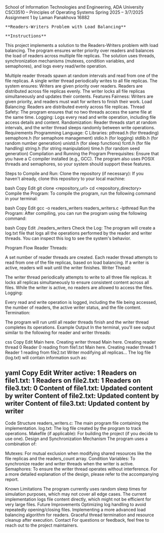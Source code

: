 School of Information Technologies and Engineering, ADA University
CSCI3510 – Principles of Operating Systems 
Spring 2025 – 3/7/2025
Assignment 1 by Laman Panakhova 16882

<pre>
**Readers-Writers Problem with Load Balancing**
</pre>

<pre>
**Instructions**
</pre>


This project implements a solution to the Readers-Writers problem with load balancing. 
The program ensures writer priority over readers and balances the load of readers across multiple file replicas. 
The solution uses threads, synchronization mechanisms (mutexes, condition variables, and semaphores), and logs every read/write operation.


Multiple reader threads spawn at random intervals and read from one of the file replicas.
A single writer thread periodically writes to all file replicas.
The system ensures:
Writers are given priority over readers.
Readers are distributed across file replicas evenly.
The writer locks all file replicas simultaneously and updates their contents.
Features
Fairness: Writers are given priority, and readers must wait for writers to finish their work.
Load Balancing: Readers are distributed evenly across file replicas.
Thread Safety: The program ensures that no two threads access the same file at the same time.
Logging: Logs every read and write operation, including file access details and content.
Randomization: Reader threads start at random intervals, and the writer thread sleeps randomly between write operations.
Requirements
Programming Language: C
Libraries:
pthread.h (for threading)
semaphore.h (for semaphore management)
stdio.h (for logging)
stdlib.h (for random number generation)
unistd.h (for sleep functions)
fcntl.h (for file handling)
string.h (for string manipulation)
time.h (for random seed generation)
Compilation and Running the Program
Prerequisites:
Ensure that you have a C compiler installed (e.g., GCC). The program also uses POSIX threads and semaphores, so your system should support these features.

Steps to Compile and Run:
Clone the repository (if necessary): If you haven't already, clone this repository to your local machine:

bash
Copy
Edit
git clone <repository_url>
cd <repository_directory>
Compile the Program: To compile the program, run the following command in your terminal:

bash
Copy
Edit
gcc -o readers_writers readers_writers.c -lpthread
Run the Program: After compiling, you can run the program using the following command:

bash
Copy
Edit
./readers_writers
Check the Log: The program will create a log.txt file that logs all the operations performed by the reader and writer threads. You can inspect this log to see the system's behavior.

Program Flow
Reader Threads:

A set number of reader threads are created.
Each reader thread attempts to read from one of the file replicas, based on load balancing.
If a writer is active, readers will wait until the writer finishes.
Writer Thread:

The writer thread periodically attempts to write to all three file replicas.
It locks all replicas simultaneously to ensure consistent content across all files.
While the writer is active, no readers are allowed to access the files.
Logging:

Every read and write operation is logged, including the file being accessed, the number of readers, the active writer status, and the file content.
Termination:

The program will run until all reader threads finish and the writer thread completes its operations.
Example Output
In the terminal, you'll see output similar to the following for reader and writer threads:

css
Copy
Edit
Main here. Creating writer thread
Main here. Creating reader thread 0
Reader 0 reading from file1.txt
Main here. Creating reader thread 1
Reader 1 reading from file2.txt
Writer modifying all replicas...
The log file (log.txt) will contain information such as:

yaml
Copy
Edit
Writer active: 1
Readers on file1.txt: 1
Readers on file2.txt: 1
Readers on file3.txt: 0
Content of file1.txt: Updated content by writer
Content of file2.txt: Updated content by writer
Content of file3.txt: Updated content by writer
-----------------------------
Code Structure
readers_writers.c: The main program file containing the implementation.
log.txt: The log file created by the program to track operations.
Makefile (if applicable): For building the project (if you decide to use one).
Design and Synchronization Mechanism
The program uses a combination of:

Mutexes: For mutual exclusion when modifying shared resources like the file replicas and the readers_count array.
Condition Variables: To synchronize reader and writer threads when the writer is active.
Semaphores: To ensure the writer thread operates without interference.
For a more detailed explanation of the design, please refer to the accompanying report.

Known Limitations
The program currently uses random sleep times for simulation purposes, which may not cover all edge cases.
The current implementation logs file content directly, which might not be efficient for very large files.
Future Improvements
Optimizing log handling to avoid repeatedly opening/closing files.
Implementing a more advanced load balancing algorithm for readers.
Graceful thread termination and resource cleanup after execution.
Contact
For questions or feedback, feel free to reach out to the project maintainers.
